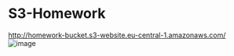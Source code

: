 # S3-Homework
http://homework-bucket.s3-website.eu-central-1.amazonaws.com/ <br>
![image](https://user-images.githubusercontent.com/82158670/140939174-8b402d5f-2781-4fdb-be4b-88ea53dd798b.png)
